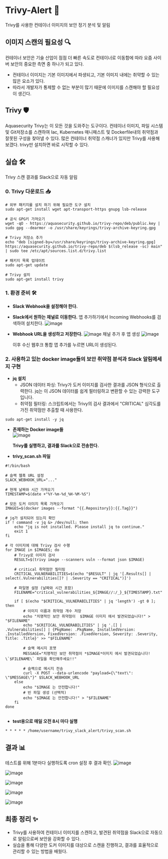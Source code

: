 # Trivy-Alert 🚀
Trivy를 사용한 컨테이너 이미지의 보안 정기 분석 및 알림


## 이미지 스캔의 필요성 🔍
컨테이너 보안은 기술 산업이 점점 더 빠른 속도로 컨테이너로 이동함에 따라 요즘 사이버 보안의 중요한 측면 중 하나가 되고 있다.
- 컨테이너 이미지는 기본 이미지에서 파생되고, 기본 이미지 내에는 취약할 수 있는 많은 요소가 있다.
- 따라서 개발자가 통제할 수 없는 부분이 많기 때문에 이미지를 스캔해야 할 필요성이 생긴다.

## Trivy 🛡️
Aquasecurity Trivy는 이 모든 것을 도와주는 도구이다.
컨테이너 이미지, 파일 시스템 및 Git저장소를 스캔하여 Iac, Kubernetes 매니패스트 및 Dockerfile내의 취약점과 잘못된 구성을 찾아낼 수 있다.
많은 컨테이너 취약점 스캐너가 있지만 Trivy를 사용해 보갰다.
trivy만 설치하면 바로 시작할 수 있다.

## 실습 🛠️
Trivy 스캔 결과를 Slack으로 자동 알림

### 0. Trivy 다운로드 📥

```
# 외부 패키지를 설치 하기 위해 필요한 도구 설치
sudo apt-get install wget apt-transport-https gnupg lsb-release

# 공식 GPG키 가져오기
wget -qO - https://aquasecurity.github.io/trivy-repo/deb/public.key | sudo gpg --dearmor -o /usr/share/keyrings/trivy-archive-keyring.gpg

# Trivy 저장소 추가
echo "deb [signed-by=/usr/share/keyrings/trivy-archive-keyring.gpg] https://aquasecurity.github.io/trivy-repo/deb $(lsb_release -sc) main" | sudo tee /etc/apt/sources.list.d/trivy.list

# 패키지 목록 업데이트
sudo apt-get update

# Trivy 설치
sudo apt-get install trivy
```

### 1. 환경 준비 🛠️
- **Slack Webhook을 설정해야 한다.**

- **Slack에서 원하는 채널로 이동한다.**
    앱 추가하기에서 Incoming Webhooks를 검색하여 설치한다.
    ![image](https://github.com/user-attachments/assets/bc48e369-f499-4a32-95e8-48fe58f2eb69)

- **Webhook URL을 생성하고 저장한다.**
    ![image](https://github.com/user-attachments/assets/125ce9c1-4a33-42e8-97df-97164d9ad27f)
    채널 추가 후 앱 생성
    ![image](https://github.com/user-attachments/assets/14e9360a-44ec-47fa-857b-8d328c84f97f)
    
    이후 수신 웹후크 통합 앱 추가를 누르면 URL이 생성된다.

### 2. 사용하고 있는 docker image들의 보안 취약점 분석과 Slack 알림메세지 구현

- **jq 설치**
  - JSON 데이터 파싱: Trivy가 도커 이미지를 검사한 결과를 JSON 형식으로 출력한다. jq는 이 JSON 데이터를 쉽게 필터링하고 변환할 수 있는 강력한 도구입니다.
  - 취약점 필터링: 스크립트에서는 Trivy의 검사 결과에서 "CRITICAL" 심각도를 가진 취약점만 추출할 때 사용한다.
    
```
sudo apt-get install -y jq
```

- **존재하는 Docker image들**
  <br>
![image](https://github.com/user-attachments/assets/7bb946fc-a51d-4683-a65e-4ffee4987593)



  **Trivy를 실행하고, 결과를 Slack으로 전송한다.**
- **trivy_scan.sh 파일**
```
#!/bin/bash

# 슬랙 웹훅 URL 설정
SLACK_WEBHOOK_URL="..."

# 현재 날짜와 시간 가져오기
TIMESTAMP=$(date +"%Y-%m-%d_%H-%M-%S")

# 모든 도커 이미지 목록 가져오기
IMAGES=$(docker images --format "{{.Repository}}:{{.Tag}}")

# jq가 설치되어 있는지 확인
if ! command -v jq &> /dev/null; then
    echo "jq is not installed. Please install jq to continue."
    exit 1
fi

# 각 이미지에 대해 Trivy 검사 수행
for IMAGE in $IMAGES; do
    # Trivy로 이미지 검사
    RESULT=$(trivy image --scanners vuln --format json $IMAGE)

    # critical 취약점만 필터링
    CRITICAL_VULNERABILITIES=$(echo "$RESULT" | jq '[.Results[] | select(.Vulnerabilities[]? | .Severity == "CRITICAL")]')

    # 파일명 설정 (날짜와 시간 포함)
    FILENAME="critical_vulnerabilities_${IMAGE//:/_}_${TIMESTAMP}.txt"

    if [ $(echo "$CRITICAL_VULNERABILITIES" | jq 'length') -gt 0 ]; then
        # 이미지 이름과 취약점 개수 저장
        echo "치명적인 보안 취약점이  $IMAGE 이미지 에서 발견되었습니다!" > "$FILENAME"
        echo "$CRITICAL_VULNERABILITIES" | jq '.[] | .Vulnerabilities[] | {PkgName: .PkgName, InstalledVersion: .InstalledVersion, FixedVersion: .FixedVersion, Severity: .Severity, Title: .Title}' >> "$FILENAME"

        # 슬랙 메시지 포맷
        MESSAGE="치명적인 보안 취약점이 *$IMAGE*이미지 에서 발견되었습니다!  \`$FILENAME\` 파일을 확인해주세요!!"

        # 슬랙으로 메시지 전송
        curl -X POST --data-urlencode "payload={\"text\": \"$MESSAGE\"}" $SLACK_WEBHOOK_URL
    else
        echo "$IMAGE 는 안전합니다!"
        # 빈 파일 생성 (선택적)
        echo "$IMAGE 는 안전합니다!" > "$FILENAME"
    fi
done


```

- **test용으로 매일 오전 8시 마다 실행**
```
* * * * * /home/username/trivy_slack_alert/trivy_scan.sh
```


## 결과 📊

테스트를 위해 1분마다 실행하도록 cron 설정 후 결과 확인.
![image](https://github.com/user-attachments/assets/142a6db5-1d52-4ebe-ab3d-a74ffefdb02c)

![image](https://github.com/user-attachments/assets/76e4a102-9f2b-4b11-b7dd-71d342ad1c0f)

![image](https://github.com/user-attachments/assets/41b3b4a4-5a42-4251-b833-e5b0181b300c)

![image](https://github.com/user-attachments/assets/bb1e9cac-1455-426f-b464-09b0955a6ef8)

![image](https://github.com/user-attachments/assets/4a8c832b-86da-4f61-bb60-c36a1eb0e537)



## 최종 정리 ✨
- Trivy를 사용하여 컨테이너 이미지를 스캔하고, 발견된 취약점을 Slack으로 자동으로 알림으로써 보안을 강화할 수 있다.
- 실습을 통해 다양한 도커 이미지를 대상으로 스캔을 진행하고, 결과를 효율적으로 관리할 수 있는 방법을 배웠다.
